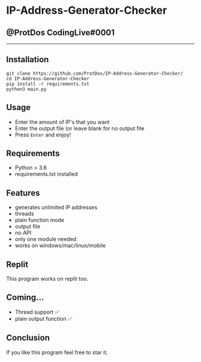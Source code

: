 # IP-Address-Generator-Checker
## @ProtDos CodingLive#0001
---
## Installation
```
git clone https://github.com/ProtDos/IP-Address-Generator-Checker/
cd IP-Address-Generator-Checker
pip install -r requirements.txt
python3 main.py
```
## Usage
- Enter the amount of IP's that you want
- Enter the output file (or leave blank for no output file
- Press `Enter` and enjoy!

## Requirements
- Python > 3.6
- requirements.txt installed

## Features
- generates unlimited IP addresses
- threads
- plain function mode
- output file
- no API
- only one module needed
- works on windows/mac/linux/mobile

## Replit
This program works on replit too.

## Coming...
- Thread support ✅
- plain output function ✅

## Conclusion
If you like this program feel free to star it.
